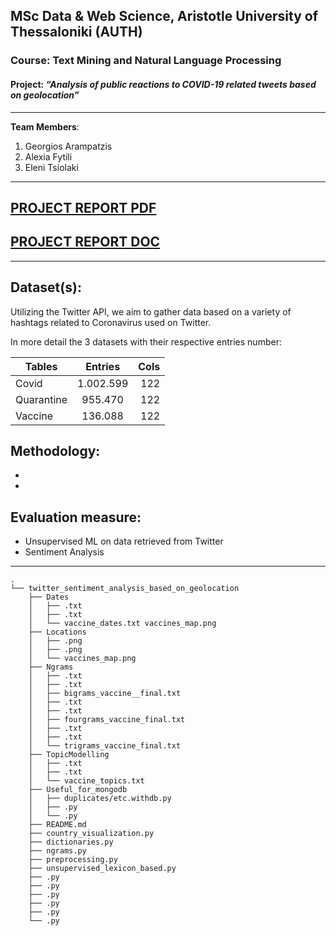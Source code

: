 ## MSc Data & Web Science, Aristotle University of Thessaloniki (AUTH)
### Course: Text Mining and Natural Language Processing
#### Project: *“Analysis of public reactions to COVID-19 related tweets based on geolocation”*
----------------------------------------------------
**Team Members**:
1. Georgios Arampatzis
2. Alexia Fytili
3. Eleni Tsiolaki

----------------------------------------------------

## [PROJECT REPORT PDF](https://drive.google.com/file/d/1BWTRuGgoJlr7fDSwpupI3h6CBZsR4kt5/view?usp=sharing)
## [PROJECT REPORT DOC](https://docs.google.com/document/d/1D9RShWGWAr4y8_9XqsGT8kg2dIgVL8IE/edit)

----------------------------------------------------

## Dataset(s):
Utilizing the Twitter API, we aim to gather data based on a variety of hashtags related to Coronavirus used on Twitter.

In more detail the 3 datasets with their respective entries number:  

| Tables        | Entries       | Cols  |
| ------------- |:-------------:| -----:|
| Covid         | 1.002.599     |  122  |
| Quarantine    | 955.470       |  122  |
| Vaccine       | 136.088       |  122  |

## Methodology:
-
-

## Evaluation measure:
- Unsupervised ML on data retrieved from Twitter
- Sentiment Analysis

----------------------------------------------------

```
.
└── twitter_sentiment_analysis_based_on_geolocation
    ├── Dates
    │   ├── .txt
    │   ├── .txt
    │   └── vaccine_dates.txt vaccines_map.png
    ├── Locations
    │   ├── .png
    │   ├── .png
    │   └── vaccines_map.png
    ├── Ngrams
    │   ├── .txt
    │   ├── .txt
    │   ├── bigrams_vaccine__final.txt
    │   ├── .txt
    │   ├── .txt
    │   ├── fourgrams_vaccine_final.txt
    │   ├── .txt
    │   ├── .txt
    │   └── trigrams_vaccine_final.txt
    ├── TopicModelling
    │   ├── .txt 
    │   ├── .txt
    │   └── vaccine_topics.txt
    ├── Useful_for_mongodb
    │   ├── duplicates/etc.withdb.py
    │   ├── .py
    │   └── .py
    ├── README.md
    ├── country_visualization.py
    ├── dictionaries.py
    ├── ngrams.py
    ├── preprocessing.py
    ├── unsupervised_lexicon_based.py
    ├── .py
    ├── .py
    ├── .py
    ├── .py
    ├── .py
    └── .py
```
